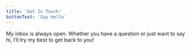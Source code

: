 ```yaml
---
title: 'Get In Touch'
buttonText: 'Say Hello'
---
```


My inbox is always open. Whether you have a question or just want to say hi, I’ll try my best to get back to you!